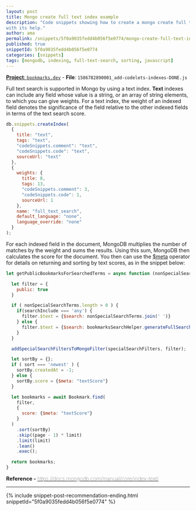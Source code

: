 ```yaml
---
layout: post
title: Mongo create full text index example
description: "Code snippets showing how to create a mongo create full text index and how to search for results
with its help."
author: ama
permalink: /snippets/5f0a9035fedd4b056f5e0774/mongo-create-full-text-index-example
published: true
snippetId: 5f0a9035fedd4b056f5e0774
categories: [snippets]
tags: [mongodb, indexing, full-text-search, sorting, javascript]
---
```


[**Project**: `bookmarks.dev`](https://github.com/codeverland/codever) - **File**:  `1586782890001_add-codelets-indexes-DONE.js`

Full text search is supported in Mongo by using a text index. **Text** indexes can include any field whose value is a string,
 or an array of string elements, to which you can give weights. For a text index, the weight of an indexed
  field denotes the significance of the field relative to the other indexed fields in terms of the text search score.

```javascript
db.snippets.createIndex(
  {
    title: "text",
    tags: "text",
    "codeSnippets.comment": "text",
    "codeSnippets.code": "text",
    sourceUrl: "text"
  },
  {
    weights: {
      title: 8,
      tags: 13,
      "codeSnippets.comment": 3,
      "codeSnippets.code": 1,
      sourceUrl: 1
    },
    name: "full_text_search",
    default_language: "none",
    language_override: "none"
  }
);
```

For each indexed field in the document, MongoDB multiplies the number of matches by the weight and sums the results.
 Using this sum, MongoDB then calculates the score for the document.
  You then can use the  [$meta](https://docs.mongodb.com/manual/reference/operator/aggregation/meta/) operator for details
   on returning and sorting by text scores, as in the snippet below:

```javascript
let getPublicBookmarksForSearchedTerms = async function (nonSpecialSearchTerms, page, limit, sort, specialSearchFilters, searchInclude) {

  let filter = {
    public: true
  }

  if ( nonSpecialSearchTerms.length > 0 ) {
    if(searchInclude === 'any') {
      filter.$text = {$search: nonSpecialSearchTerms.join(' ')}
    } else {
      filter.$text = {$search: bookmarksSearchHelper.generateFullSearchText(nonSpecialSearchTerms)};
    }
  }

  addSpecialSearchFiltersToMongoFilter(specialSearchFilters, filter);

  let sortBy = {};
  if ( sort === 'newest' ) {
    sortBy.createdAt = -1;
  } else {
    sortBy.score = {$meta: "textScore"}
  }

  let bookmarks = await Bookmark.find(
    filter,
    {
      score: {$meta: "textScore"}
    }
  )
    .sort(sortBy)
    .skip((page - 1) * limit)
    .limit(limit)
    .lean()
    .exec();

  return bookmarks;
}
```

<span style="font-size: 0.9rem">
  <strong>Reference - </strong>
  <a href="https://docs.mongodb.com/manual/core/index-text/" target="_blank" style="font-weight: lighter">
     https://docs.mongodb.com/manual/core/index-text/
  </a>
</span>

<hr/>


 {% include snippet-post-recommendation-ending.html snippetId="5f0a9035fedd4b056f5e0774" %}
